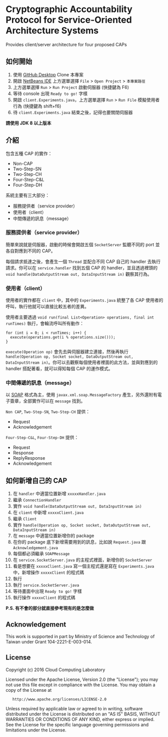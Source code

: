# Cryptographic Accountability Protocol for Service-Oriented Architecture Systems
Provides client/server architecture for four proposed CAPs

## 如何開始
1. 使用 [GitHub Desktop](https://desktop.github.com) Clone 本專案
2. 開啟 [NetBeans IDE](https://netbeans.org) 上方選單選擇 `File` > `Open Project` > `本專案路徑`
3. 上方選單選擇 `Run` > `Run Project` 啟動伺服器 (快捷鍵為 F6)
4. 等待 console 出現 `Ready to go!` 字樣
5. 開啟 `client.Experiments.java`，上方選單選擇 `Run` > `Run File` 模擬使用者行為 (快捷鍵為 shift+f6)
6. 待 `client.Experiments.java` 結束之後，記得也要關閉伺服器

**請使用 JDK 8 以上版本**

## 介紹

包含五種 CAP 的實作：

* Non-CAP
* Two-Step-SN
* Two-Step-CH
* Four-Step-C&L
* Four-Step-DH

系統主要有三大部分：

* 服務提供者（service provider）
* 使用者（client）
* 中間傳遞的訊息（message）

### 服務提供者（service provider）

簡單來說就是伺服器，啟動的時候會開啟五個 `SocketServer` 監聽不同的 port 並各自對應到不同的 CAP。

每個請求抵達之後，會產生一個 `Thread` 並配合不同 CAP 自己的 handler 去執行請求。你可以在 `service.handler` 找到五個 CAP 的 handler，並且透過裡頭的 `void handle(DataOutputStream out, DataInputStream in)` 觀察其行為。

### 使用者（client）

使用者的實作都在 `client` 中，其中的 `Experiments.java` 統整了各 CAP 使用者的呼叫，執行他就可以直接比較五者的差異。

使用者主要透過 `void run(final List<Operation> operations, final int runTimes)` 執行，會輪流呼叫所有動作：

```
for (int i = 0; i < runTimes; i++) {
  execute(operations.get(i % operations.size()));
}
```

`execute(Operation op)` 會先去與伺服器建立連接，然後再執行 `handle(Operation op, Socket socket, DataOutputStream out, DataInputStream in)`。你可以去觀察每個使用者裡面的此方法，並與對應到的 handler 搭配著看，就可以得知每個 CAP 的運作模式。

### 中間傳遞的訊息（message）

以 [SOAP](https://en.wikipedia.org/wiki/SOAP) 格式為主，使用 `javax.xml.soap.MessageFactory` 產生，另外還附有電子簽章，全部實作可以在 `message` 找到。

`Non CAP`, `Two-Step-SN`, `Two-Step-CH` 提供：

* Request
* Acknowledgement

`Four-Step-C&L`, `Four-Step-DH` 提供：

* Request
* Response
* ReplyResponse
* Acknowledgement

## 如何新增自己的 CAP

1. 在 `handler` 中適當位置新增 `xxxxxHandler.java`
  1. 繼承 `ConnectionHandler`
  2. 實作 `void handle(DataOutputStream out, DataInputStream in)`
2. 在 `client` 中新增 `xxxxxClient.java`
  1. 繼承 `Client`
  2. 實作 `handle(Operation op, Socket socket, DataOutputStream out, DataInputStream in)`
3. 在 `message` 中適當位置新增你的 package
  1. 在你的 package 底下新增需要用到的訊息，比如說 `Request.java` 跟 `Acknowledgement.java`
  2. 每個都必須繼承 `SOAPMessage`
4. 在 `service.SocketServer.java` 的主程式裡面，新增你的 `SocketServer`
5. 看是想要在 `xxxxxClient.java` 寫一個主程式還是寫在 `Experiments.java` 中，新增操作 `xxxxxClient` 的程式碼
6. 執行
  1. 執行 `service.SocketServer.java`
  2. 等待畫面中出現 `Ready to go!` 字樣
  3. 執行操作 `xxxxxClient` 的程式碼

**P.S. 有不會的部分就直接參考現有的是怎麼做**

## Acknowledgement

This work is supported in part by Ministry of Science and Technology of Taiwan under Grant 104-2221-E-003-014.

## License

   Copyright (c) 2016 Cloud Computing Laboratory

   Licensed under the Apache License, Version 2.0 (the "License");
   you may not use this file except in compliance with the License.
   You may obtain a copy of the License at

       http://www.apache.org/licenses/LICENSE-2.0

   Unless required by applicable law or agreed to in writing, software
   distributed under the License is distributed on an "AS IS" BASIS,
   WITHOUT WARRANTIES OR CONDITIONS OF ANY KIND, either express or implied.
   See the License for the specific language governing permissions and
   limitations under the License.
